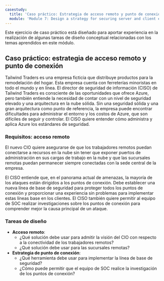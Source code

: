 ```yaml
---
casestudy:
  title: 'Caso práctico: Estrategia de acceso remoto y punto de conexión'
  module: 'Module 7: Design a strategy for securing server and client endpoints'
---
```


Este ejercicio de caso práctico está diseñado para aportar experiencia en la realización de algunas tareas de diseño conceptual relacionadas con los temas aprendidos en este módulo.

## Caso práctico: estrategia de acceso remoto y punto de conexión

Tailwind Traders es una empresa ficticia que distribuye productos para la remodelación del hogar. Esta empresa cuenta con ferreterías minoristas en todo el mundo y en línea. El director de seguridad de información (CISO) de Tailwind Traders es consciente de las oportunidades que ofrece Azure, pero también entiende la necesidad de contar con un nivel de seguridad elevado y una arquitectura en la nube sólida. Sin una seguridad sólida y una gran arquitectura como punto de referencia, la empresa puede encontrar dificultades para administrar el entorno y los costos de Azure, que son difíciles de seguir y controlar. El CISO quiere entender cómo administra y aplica Azure los estándares de seguridad.

### Requisitos: acceso remoto

El nuevo CIO quiere asegurarse de que los trabajadores remotos puedan conectarse a recursos en la nube sin tener que exponer puertos de administración en sus cargas de trabajo en la nube y que las sucursales remotas puedan permanecer siempre conectadas con la sede central de la empresa.

El CISO entiende que, en el panorama actual de amenazas, la mayoría de los ataques están dirigidos a los puntos de conexión. Debe establecer una nueva línea de base de seguridad para proteger todos los puntos de conexión y proporcionar una experiencia sin problemas para implementar estas líneas base en los clientes. El CISO también quiere permitir al equipo de SOC realizar investigaciones sobre los puntos de conexión para comprender mejor la causa principal de un ataque.

### Tareas de diseño

* **Acceso remoto**: 
     - ¿Qué solución debe usar para admitir la visión del CIO con respecto a la conectividad de los trabajadores remotos?
     - ¿Qué solución debe usar para las sucursales remotas?
* **Estrategia de punto de conexión**:
     - ¿Qué herramienta debe usar para implementar la línea de base de seguridad?
     - ¿Cómo puede permitir que el equipo de SOC realice la investigación de los puntos de conexión?
